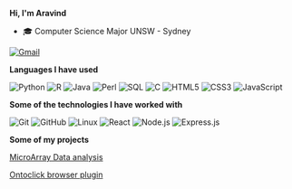 **Hi, I'm Aravind**

-   :mortar_board: Computer Science Major UNSW - Sydney

[![Gmail](https://img.shields.io/badge/-GMAIL-D14836?style=for-the-badge&logo=gmail&logoColor=white)](mailto:aravindtherealist@gmail.com)
<!---[![LinkedIn](https://img.shields.io/badge/-LINKEDIN-0077B5?style=for-the-badge&logo=linkedin&logoColor=white)](TO DO)-->

**Languages I have used**

![Python](https://img.shields.io/badge/-Python-000000?style=flat&logo=python)
![R](https://img.shields.io/badge/-R-000000?style=flat&logo=R)
![Java](https://img.shields.io/badge/-Java-000000?style=flat&logo=Java)
![Perl](https://img.shields.io/badge/-Perl-000000?style=flat&logo=Perl)
![SQL](https://img.shields.io/badge/-SQL-000000?style=flat&logo=PostgreSQL)
![C](https://img.shields.io/badge/-C-000000?style=flat&logo=C)
![HTML5](https://img.shields.io/badge/-HTML5-000000?style=flat&logo=HTML5)
![CSS3](https://img.shields.io/badge/-CSS3-000000?style=flat&logo=CSS3)
![JavaScript](https://img.shields.io/badge/-JavaScript-000000?style=flat&logo=javascript)


**Some of the technologies I have worked with**

![Git](https://img.shields.io/badge/-Git-000000?style=flat&logo=git&logoColor=F05032)
![GitHub](https://img.shields.io/badge/-GitHub-000000?style=flat&logo=github&logoColor=FFFFFF)
![Linux](https://img.shields.io/badge/-Linux-000000?style=flat&logo=linux&logoColor=FCC624)
![React](https://img.shields.io/badge/-React-000000?style=flat&logo=React&logoColor=61DAFB)
![Node.js](https://img.shields.io/badge/-Node.js-000000?style=flat&logo=node.js&logoColor=339933)
![Express.js](https://img.shields.io/badge/-Express.js-000000?style=flat&logo=express.js&logoColor=61DAFB)


**Some of my projects**
 
[MicroArray Data analysis](https://microarray-analysis.herokuapp.com/)

[Ontoclick browser plugin](https://chrome.google.com/webstore/detail/ontoclick/nepbilmonlfaigoeldkbimkeihligbgf?hl=en)
